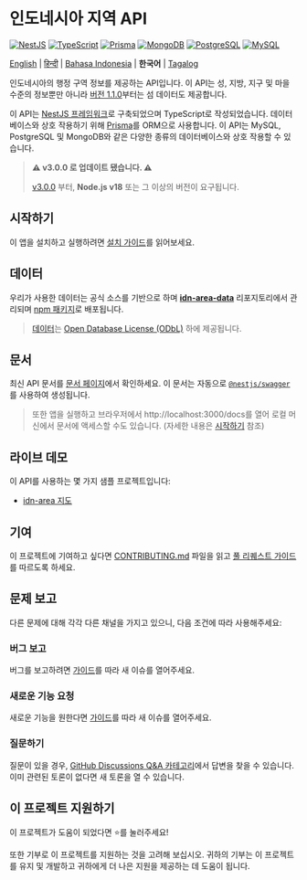 <h1 align="">인도네시아 지역 API</h1>

<p>
  <a href="https://nestjs.com"><img alt="NestJS" src="https://img.shields.io/badge/-NestJS-ea2845?style=flat-square&logo=nestjs&logoColor=white" /></a>
  <a href="https://www.typescriptlang.org"><img alt="TypeScript" src="https://img.shields.io/badge/-TypeScript-007ACC?style=flat-square&logo=typescript&logoColor=white" /></a>
  <a href="https://www.prisma.io"><img alt="Prisma" src="https://img.shields.io/badge/-Prisma-1B222D?style=flat-square&logo=prisma&logoColor=white" /></a>
  <a href="https://www.mongodb.com"><img alt="MongoDB" src="https://img.shields.io/badge/-MongoDB-47A248?style=flat-square&logo=mongodb&logoColor=white" /></a>
  <a href="https://www.postgresql.org"><img alt="PostgreSQL" src="https://img.shields.io/badge/-PostgreSQL-657991?style=flat-square&logo=postgresql&logoColor=white" /></a>
  <a href="https://www.mysql.com"><img alt="MySQL" src="https://img.shields.io/badge/-MySQL-00688F?style=flat-square&logo=mysql&logoColor=white" /></a>
</p>

[English](../README.md) | [हिन्दी](README_hi.md) | [Bahasa Indonesia](README_id.md) | **한국어** | [Tagalog](README_tl.md)

인도네시아의 행정 구역 정보를 제공하는 API입니다. 이 API는 성, 지방, 지구 및 마을 수준의 정보뿐만 아니라 [버전 1.1.0](https://github.com/fityannugroho/idn-area/releases/tag/v1.1.0)부터는 섬 데이터도 제공합니다.

이 API는 [NestJS 프레임워크](https://nestjs.com)로 구축되었으며 TypeScript로 작성되었습니다. 데이터베이스와 상호 작용하기 위해 [Prisma](https://www.prisma.io)를 ORM으로 사용합니다. 이 API는 MySQL, PostgreSQL 및 MongoDB와 같은 다양한 종류의 데이터베이스와 상호 작용할 수 있습니다.

> **⚠️ v3.0.0 로 업데이트 됐습니다. ⚠️**
>
> [v3.0.0](https://github.com/fityannugroho/idn-area/releases/tag/v3.0.0) 부터, **Node.js v18** 또는 그 이상의 버전이 요구됩니다.

## 시작하기

이 앱을 설치하고 실행하려면 [설치 가이드](./installation.md)를 읽어보세요.

## 데이터

우리가 사용한 데이터는 공식 소스를 기반으로 하며 [**idn-area-data**](https://github.com/fityannugroho/idn-area-data) 리포지토리에서 관리되며 [npm 패키지](https://www.npmjs.com/package/idn-area-data)로 배포됩니다.

> [데이터](https://github.com/fityannugroho/idn-area-data/tree/main/data)는 [Open Database License (ODbL)](https://github.com/fityannugroho/idn-area-data/blob/main/data/LICENSE.md) 하에 제공됩니다.

## 문서

최신 API 문서를 [문서 페이지](https://idn-area.up.railway.app/docs)에서 확인하세요. 이 문서는 자동으로 [`@nestjs/swagger`](https://docs.nestjs.com/openapi/introduction)를 사용하여 생성됩니다.

> 또한 앱을 실행하고 브라우저에서 http://localhost:3000/docs를 열어 로컬 머신에서 문서에 액세스할 수도 있습니다. (자세한 내용은 [시작하기](#시작하기) 참조)

## 라이브 데모

이 API를 사용하는 몇 가지 샘플 프로젝트입니다:

- [idn-area 지도](https://github.com/fityannugroho/idn-area-map)

## 기여

이 프로젝트에 기여하고 싶다면 [CONTRIBUTING.md](../CONTRIBUTING.md) 파일을 읽고 [풀 리퀘스트 가이드](../CONTRIBUTING.md#submitting-a-pull-request)를 따르도록 하세요.

## 문제 보고

다른 문제에 대해 각각 다른 채널을 가지고 있으니, 다음 조건에 따라 사용해주세요:

### 버그 보고

버그를 보고하려면 [가이드](../CONTRIBUTING.md#submitting-an-issue)를 따라 새 이슈를 열어주세요.

### 새로운 기능 요청

새로운 기능을 원한다면 [가이드](../CONTRIBUTING.md#submitting-an-issue)를 따라 새 이슈를 열어주세요.

### 질문하기

질문이 있을 경우, [GitHub Discussions Q&A 카테고리](https://github.com/fityannugroho/idn-area/discussions/categories/q-a)에서 답변을 찾을 수 있습니다. 이미 관련된 토론이 없다면 새 토론을 열 수 있습니다.

## 이 프로젝트 지원하기

이 프로젝트가 도움이 되었다면 ⭐️를 눌러주세요!

또한 기부로 이 프로젝트를 지원하는 것을 고려해 보십시오. 귀하의 기부는 이 프로젝트를 유지 및 개발하고 귀하에게 더 나은 지원을 제공하는 데 도움이 됩니다.
